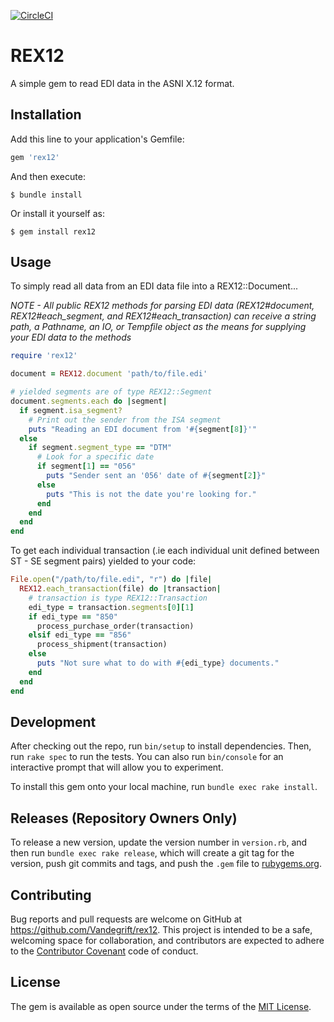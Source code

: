 [![CircleCI](https://circleci.com/gh/Vandegrift/rex12.svg?style=shield&circle-token=43575a1d75c0a4b93cfdde39ec725d1c47974036)](https://circleci.com/gh/Vandegrift/rex12)

# REX12

A simple gem to read EDI data in the ASNI X.12 format.


## Installation

Add this line to your application's Gemfile:

```ruby
gem 'rex12'
```

And then execute:

    $ bundle install

Or install it yourself as:

    $ gem install rex12

## Usage

To simply read all data from an EDI data file into a REX12::Document...

*NOTE - All public REX12 methods for parsing EDI data (REX12#document, REX12#each_segment, and REX12#each_transaction) can receive a string path, a Pathname, an IO, or Tempfile object as the means for supplying your EDI data to the methods*

```ruby
require 'rex12'

document = REX12.document 'path/to/file.edi'

# yielded segments are of type REX12::Segment
document.segments.each do |segment|
  if segment.isa_segment?
    # Print out the sender from the ISA segment
    puts "Reading an EDI document from '#{segment[8]}'"
  else
    if segment.segment_type == "DTM"
      # Look for a specific date
      if segment[1] == "056"
        puts "Sender sent an '056' date of #{segment[2]}"
      else
        puts "This is not the date you're looking for."
      end
    end
  end
end
```

To get each individual transaction (.ie each individual unit defined between ST - SE segment pairs) yielded to your code:

```ruby
File.open("/path/to/file.edi", "r") do |file|
  REX12.each_transaction(file) do |transaction|
    # transaction is type REX12::Transaction
    edi_type = transaction.segments[0][1]
    if edi_type == "850"
      process_purchase_order(transaction)
    elsif edi_type == "856"
      process_shipment(transaction)
    else
      puts "Not sure what to do with #{edi_type} documents."
    end
  end
end
```

## Development

After checking out the repo, run `bin/setup` to install dependencies. Then, run `rake spec` to run the tests. You can also run `bin/console` for an interactive prompt that will allow you to experiment.

To install this gem onto your local machine, run `bundle exec rake install`.

## Releases (Repository Owners Only)

To release a new version, update the version number in `version.rb`, and then run `bundle exec rake release`, which will create a git tag for the version, push git commits and tags, and push the `.gem` file to [rubygems.org](https://rubygems.org).

## Contributing

Bug reports and pull requests are welcome on GitHub at https://github.com/Vandegrift/rex12. This project is intended to be a safe, welcoming space for collaboration, and contributors are expected to adhere to the [Contributor Covenant](http://contributor-covenant.org) code of conduct.


## License

The gem is available as open source under the terms of the [MIT License](http://opensource.org/licenses/MIT).
